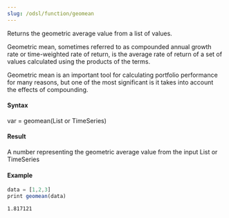 ```yaml
---
slug: /odsl/function/geomean
---
```

Returns the geometric average value from a list of values.

Geometric mean, sometimes referred to as compounded annual growth rate or time-weighted rate of return, is the average rate of return of a set of values calculated using the products of the terms.

Geometric mean is an important tool for calculating portfolio performance for many reasons, but one of the most significant is it takes into account the effects of compounding.
#### Syntax
var = geomean(List or TimeSeries)
#### Result
A number representing the geometric average value from the input List or TimeSeries
#### Example
```js
data = [1,2,3]
print geomean(data)
```
```
1.817121
```
